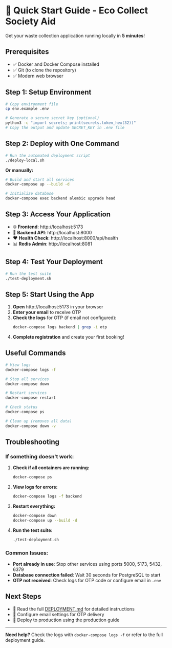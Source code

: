 # 🚀 Quick Start Guide - Eco Collect Society Aid

Get your waste collection application running locally in **5 minutes**!

## Prerequisites

- ✅ Docker and Docker Compose installed
- ✅ Git (to clone the repository)
- ✅ Modern web browser

## Step 1: Setup Environment

```bash
# Copy environment file
cp env.example .env

# Generate a secure secret key (optional)
python3 -c "import secrets; print(secrets.token_hex(32))"
# Copy the output and update SECRET_KEY in .env file
```

## Step 2: Deploy with One Command

```bash
# Run the automated deployment script
./deploy-local.sh
```

**Or manually:**

```bash
# Build and start all services
docker-compose up --build -d

# Initialize database
docker-compose exec backend alembic upgrade head
```

## Step 3: Access Your Application

- 🌐 **Frontend**: http://localhost:5173
- 🔧 **Backend API**: http://localhost:8000
- ❤️ **Health Check**: http://localhost:8000/api/health
- 📊 **Redis Admin**: http://localhost:8081

## Step 4: Test Your Deployment

```bash
# Run the test suite
./test-deployment.sh
```

## Step 5: Start Using the App

1. **Open** http://localhost:5173 in your browser
2. **Enter your email** to receive OTP
3. **Check the logs** for OTP (if email not configured):
   ```bash
   docker-compose logs backend | grep -i otp
   ```
4. **Complete registration** and create your first booking!

## Useful Commands

```bash
# View logs
docker-compose logs -f

# Stop all services
docker-compose down

# Restart services
docker-compose restart

# Check status
docker-compose ps

# Clean up (removes all data)
docker-compose down -v
```

## Troubleshooting

### If something doesn't work:

1. **Check if all containers are running:**
   ```bash
   docker-compose ps
   ```

2. **View logs for errors:**
   ```bash
   docker-compose logs -f backend
   ```

3. **Restart everything:**
   ```bash
   docker-compose down
   docker-compose up --build -d
   ```

4. **Run the test suite:**
   ```bash
   ./test-deployment.sh
   ```

### Common Issues:

- **Port already in use**: Stop other services using ports 5000, 5173, 5432, 6379
- **Database connection failed**: Wait 30 seconds for PostgreSQL to start
- **OTP not received**: Check logs for OTP code or configure email in `.env`

## Next Steps

- 📖 Read the full [DEPLOYMENT.md](DEPLOYMENT.md) for detailed instructions
- 🔧 Configure email settings for OTP delivery
- 🚀 Deploy to production using the production guide

---

**Need help?** Check the logs with `docker-compose logs -f` or refer to the full deployment guide. 